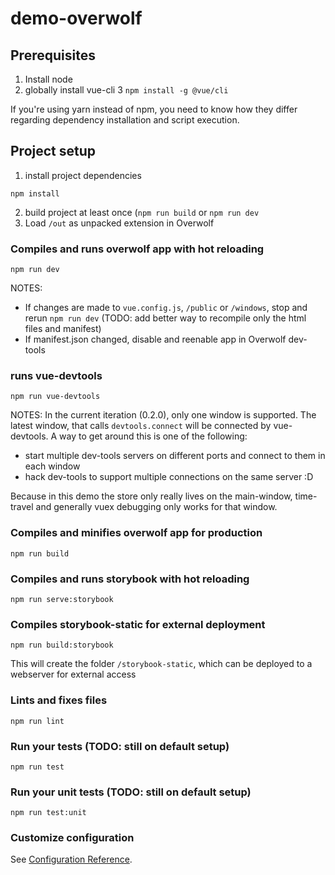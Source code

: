 # demo-overwolf

## Prerequisites
1. Install node
2. globally install vue-cli 3 `npm install -g @vue/cli`

If you're using yarn instead of npm, you need to know how they differ
regarding dependency installation and script execution.

## Project setup
1. install project dependencies
```
npm install
```
2. build project at least once (`npm run build` or `npm run dev`
3. Load `/out` as unpacked extension in Overwolf

### Compiles and runs overwolf app with hot reloading
```
npm run dev
```
NOTES:
* If changes are made to `vue.config.js`, `/public` or `/windows`, stop and rerun `npm run dev` (TODO: add better way to recompile only the html files and manifest)
* If manifest.json changed, disable and reenable app in Overwolf dev-tools

### runs vue-devtools
```
npm run vue-devtools
```
NOTES:
In the current iteration (0.2.0), only one window is supported.
The latest window, that calls `devtools.connect` will be connected by vue-devtools.
A way to get around this is one of the following:
* start multiple dev-tools servers on different ports and connect to them in each window
* hack dev-tools to support multiple connections on the same server :D

Because in this demo the store only really lives on the main-window,
time-travel and generally vuex debugging only works for that window.

### Compiles and minifies overwolf app for production
```
npm run build
```

### Compiles and runs storybook with hot reloading
```
npm run serve:storybook
```

### Compiles storybook-static for external deployment
```
npm run build:storybook
```
This will create the folder `/storybook-static`, which can be deployed to a webserver for external access

### Lints and fixes files
```
npm run lint
```

### Run your tests (TODO: still on default setup)
```
npm run test
```

### Run your unit tests (TODO: still on default setup)
```
npm run test:unit
```

### Customize configuration
See [Configuration Reference](https://cli.vuejs.org/config/).
